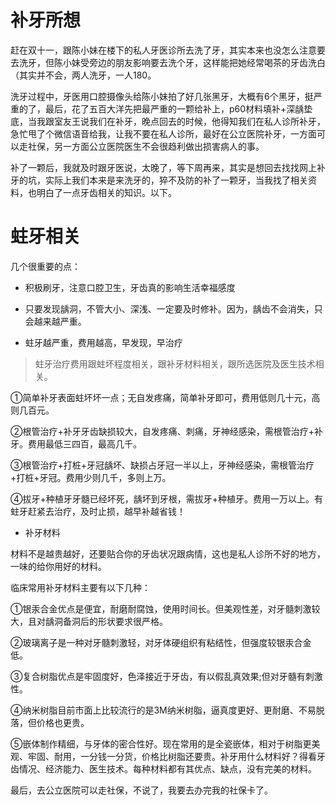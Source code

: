# 补牙所想

赶在双十一，跟陈小妹在楼下的私人牙医诊所去洗了牙，其实本来也没怎么注意要去洗牙，但陈小妹受旁边的朋友影响要去洗个牙，这样能把她经常喝茶的牙齿洗白（其实并不会，两人洗牙，一人180。

洗牙过程中，牙医用口腔摄像头给陈小妹拍了好几张黑牙，大概有6个黑牙，挺严重的了，最后，花了五百大洋先把最严重的一颗给补上，p60材料填补+深龋垫底，当我跟室友王说我们在补牙，晚点回去的时候，他得知我们在私人诊所补牙，急忙甩了个微信语音给我，让我不要在私人诊所，最好在公立医院补牙，一方面可以走社保，另一方面公立医院医生不会很趋利做出损害病人的事。

补了一颗后，我就及时跟牙医说，太晚了，等下周再来，其实是想回去找找网上补牙的坑，实际上我们本来是来洗牙的，猝不及防的补了一颗牙，当我找了相关资料，也明白了一点牙齿相关的知识。以下。

# 蛀牙相关

几个很重要的点：

- 积极刷牙，注意口腔卫生，牙齿真的影响生活幸福感度

- 只要发现龋洞，不管大小、深浅、一定要及时修补。因为，龋齿不会消失，只会越来越严重。

- 蛀牙越严重，费用越高，早发现，早治疗

>蛀牙治疗费用跟蛀坏程度相关，跟补牙材料相关，跟所选医院及医生技术相关。

①简单补牙表面蛀坏坏一点；无自发疼痛，简单补牙即可，费用低则几十元，高则几百元。

②根管治疗+补牙牙齿缺损较大，自发疼痛、刺痛，牙神经感染，需根管治疗+补牙。费用最低三四百，最高几千。

③根管治疗+打桩+牙冠龋坏、缺损占牙冠一半以上，牙神经感染，需根管治疗+打桩+牙冠。费用少则几千，多则上万。

④拔牙+种植牙牙髓已经坏死，龋坏到牙根，需拔牙+种植牙。费用一万以上。有蛀牙赶紧去治疗，及时止损，越早补越省钱！

- 补牙材料

材料不是越贵越好，还要贴合你的牙齿状况跟病情，这也是私人诊所不好的地方，一味的给你用好的材料。

临床常用补牙材料主要有以下几种：

①银汞合金优点是便宜，耐磨耐腐蚀，使用时间长。但美观性差，对牙髓刺激较大，且对龋洞备洞后的形状要求很严格。

②玻璃离子是一种对牙髓刺激轻，对牙体硬组织有粘结性，但强度较银汞合金低。

③复合树脂优点是牢固度好，色泽接近于牙齿，有以假乱真效果;但对牙髓有刺激性。

④纳米树脂目前市面上比较流行的是3M纳米树脂，逼真度更好、更耐磨、不易脱落，但价格也更贵。

⑤嵌体制作精细，与牙体的密合性好。现在常用的是全瓷嵌体，相对于树脂更美观、牢固、耐用，一分钱一分货，价格比树脂还要贵。补牙用什么材料好？得看牙齿情况、经济能力、医生技术。每种材料都有其优点、缺点，没有完美的材料。

最后，去公立医院可以走社保，不说了，我要去办完我的社保卡了。